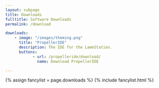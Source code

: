 ```yaml
---
layout: subpage 
title: Downloads 
fulltitle: Software Downloads
permalink: /download

downloads:
    - image: "/images/theming.png"
      title: "PropellerIDE"
      description: The IDE for the LameStation.
      buttons:
            - url: /propelleride/download/
              name: Download PropellerIDE

---
```


{% assign fancylist = page.downloads %}
{% include fancylist.html %}

<!--<i class="fa fa-info-circle" aria-hidden="true"></i> <a href="#">Which board do I have?</a>-->
